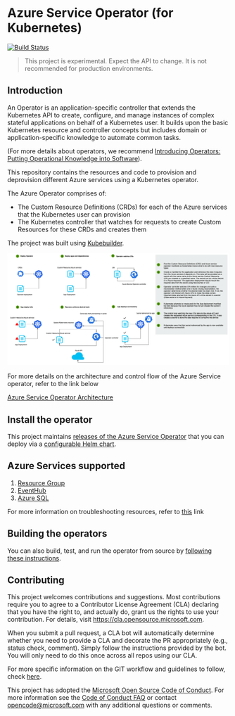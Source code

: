 # Azure Service Operator (for Kubernetes)

[![Build Status](https://dev.azure.com/azure/azure-service-operator/_apis/build/status/Azure.azure-service-operator?branchName=master)](https://dev.azure.com/azure/azure-service-operator/_build/latest?definitionId=36&branchName=master)

> This project is experimental. Expect the API to change. It is not recommended for production environments.

## Introduction

An Operator is an application-specific controller that extends the Kubernetes API to create, configure, and manage instances of complex stateful applications on behalf of a Kubernetes user. It builds upon the basic Kubernetes resource and controller concepts but includes domain or application-specific knowledge to automate common tasks.

(For more details about operators, we recommend [Introducing Operators: Putting Operational Knowledge into Software](https://coreos.com/blog/introducing-operators.html)).

This repository contains the resources and code to provision and deprovision different Azure services using a Kubernetes operator.

The Azure Operator comprises of:

- The Custom Resource Definitions (CRDs) for each of the Azure services that the Kubernetes user can provision
- The Kubernetes controller that watches for requests to create Custom Resources for these CRDs and creates them

The project was built using [Kubebuilder](https://book.kubebuilder.io/).

![](/docs/images/ASO_overview.png)

For more details on the architecture and control flow of the Azure Service operator, refer to the link below

[Azure Service Operator Architecture](/docs/architecture.md)

## Install the operator

This project maintains [releases of the Azure Service Operator](https://github.com/Azure/azure-service-operator/releases) that you can deploy via a [configurable Helm chart](./charts/azure-service-operator).

## Azure Services supported

1. [Resource Group](/docs/resourcegroup/resourcegroup.md)
2. [EventHub](/docs/eventhub/eventhub.md)
3. [Azure SQL](/docs/azuresql/azuresql.md)

For more information on troubleshooting resources, refer to [this](/docs/viewresources.md) link

## Building the operators

You can also build, test, and run the operator from source by [following these instructions](/docs/contents.md).

## Contributing

This project welcomes contributions and suggestions.  Most contributions require you to agree to a
Contributor License Agreement (CLA) declaring that you have the right to, and actually do, grant us
the rights to use your contribution. For details, visit https://cla.opensource.microsoft.com.

When you submit a pull request, a CLA bot will automatically determine whether you need to provide
a CLA and decorate the PR appropriately (e.g., status check, comment). Simply follow the instructions
provided by the bot. You will only need to do this once across all repos using our CLA.

For more specific information on the GIT workflow and guidelines to follow, check [here](docs/contributionguidelines.md).

This project has adopted the [Microsoft Open Source Code of Conduct](https://opensource.microsoft.com/codeofconduct/).
For more information see the [Code of Conduct FAQ](https://opensource.microsoft.com/codeofconduct/faq/) or
contact [opencode@microsoft.com](mailto:opencode@microsoft.com) with any additional questions or comments.
